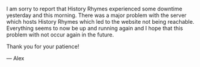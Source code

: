 I am sorry to report that History Rhymes experienced some downtime yesterday and this morning. There was a major problem with the server which hosts History Rhymes which led to the website not being reachable. Everything seems to now be up and running again and I hope that this problem with not occur again in the future.

Thank you for your patience!

— Alex